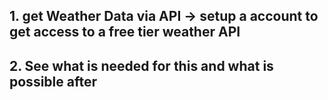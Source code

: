 ## 1. get Weather Data via API -> setup a account to get access to a free tier weather API

## 2. See what is needed for this and what is possible after